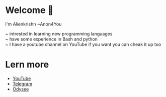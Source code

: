 # Welcome 🤗
I'm Alienkrishn ~Anon4You

~ intrested in learning new programming languages <br>
~ have some experience in Bash and python <br>
~ I have a youtube channel on YouTube if you want you can cheak it up too <br>

# Lern more
* [YouTube](https://www.instagram.com/alienkrishn)
* [Telegram](https://t.me/+_74ddKXhXJE1ZjZl)
* [Odysee](https://odysee.com/@alienkrishn)
